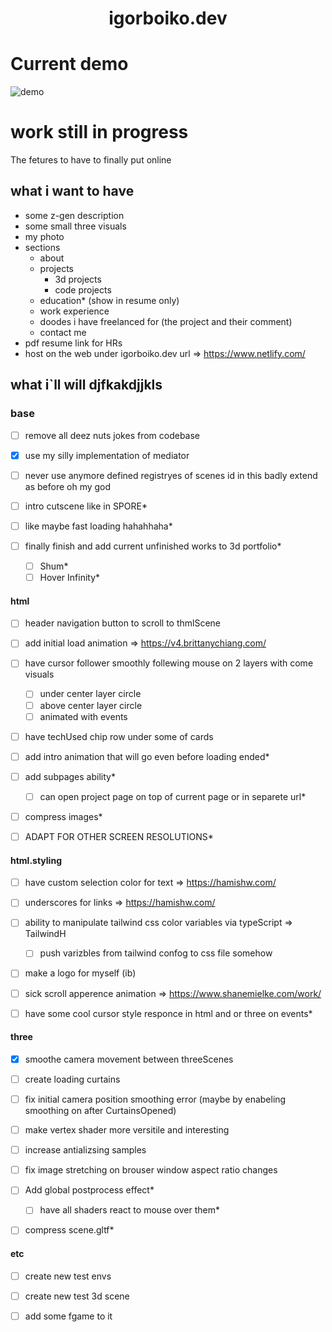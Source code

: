 <!-- <div align="center">
  <img alt="Logo" src="https://raw.githubusercontent.com/bchiang7/v4/main/src/images/logo.png" width="100" />
</div> -->

<h1 align="center">
  igorboiko.dev
</h1>

<!-- <p align="center">
  The fourth iteration of <a href="https://brittanychiang.com" target="_blank">brittanychiang.com</a> built with <a href="https://www.gatsbyjs.org/" target="_blank">Gatsby</a> and hosted with <a href="https://www.netlify.com/" target="_blank">Netlify</a>
</p> -->

<!-- <p align="center">
  Previous iterations:
  <a href="https://github.com/bchiang7/v1" target="_blank">v1</a>,
  <a href="https://github.com/bchiang7/v2" target="_blank">v2</a>,
  <a href="https://github.com/bchiang7/bchiang7.github.io" target="_blank">v3</a>
</p> -->

<!-- <p align="center">
  <a href="https://app.netlify.com/sites/brittanychiang/deploys" target="_blank">
    <img src="https://api.netlify.com/api/v1/badges/1963b488-7b78-48c9-9e2d-6fb5e47ab3af/deploy-status" alt="Netlify Status" />
  </a>
</p> -->

# Current demo
![demo](https://github.com/Decemberay-DA/igorboiko.dev/blob/main/gitView/_%5Bfirefox%5DIgor_Boyko_-_Desigher_%26_Developer_%E2%80%94_Mozilla_Firefo_1692%20(2).png)


# work still in progress

The fetures to have to finally put online

## what i want to have

- some z-gen description
- some small three visuals
- my photo
- sections
    - about
    - projects
      - 3d projects
      - code projects
    - education* (show in resume only)
    - work experience
    - doodes i have freelanced for (the project and their comment)
    - contact me
- pdf resume link for HRs
- host on the web under igorboiko.dev url => https://www.netlify.com/

## what i`ll will djfkakdjjkls

### base

- [ ] remove all deez nuts jokes from codebase
- [x] use my silly implementation of mediator
- [ ] never use anymore defined registryes of scenes id in this badly extend as before oh my god

- [ ] intro cutscene like in SPORE*
- [ ] like maybe fast loading hahahhaha*
- [ ] finally finish and add current unfinished works to 3d portfolio*
    - [ ] Shum*
    - [ ] Hover Infinity*

#### html

- [ ] header navigation button to scroll to thmlScene
- [ ] add initial load animation => https://v4.brittanychiang.com/
- [ ] have cursor follower smoothly follewing mouse on 2 layers with come visuals
    - [ ] under center layer circle
    - [ ] above center layer circle
    - [ ] animated with events
- [ ] have techUsed chip row under some of cards

- [ ] add intro animation that will go even before loading ended*
- [ ] add subpages ability*
    - [ ] can open project page on top of current page or in separete url*
- [ ] compress images*
- [ ] ADAPT FOR OTHER SCREEN RESOLUTIONS*

#### html.styling

- [ ] have custom selection color for text => https://hamishw.com/
- [ ] underscores for links => https://hamishw.com/
- [ ] ability to manipulate tailwind css color variables via typeScript => TailwindH
  - [ ] push varizbles from tailwind confog to css file somehow
- [ ] make a logo for myself (ib)
- [ ] sick scroll apperence animation => https://www.shanemielke.com/work/

- [ ] have some cool cursor style responce in html and or three on events*

#### three

- [x] smoothe camera movement between threeScenes
- [ ] create loading curtains
- [ ] fix initial camera position smoothing error (maybe by enabeling smoothing on after CurtainsOpened)
- [ ] make vertex shader more versitile and interesting
- [ ] increase antializsing samples
- [ ] fix image stretching on brouser window aspect ratio changes

- [ ] Add global postprocess effect*
    - [ ] have all shaders react to mouse over them*
- [ ] compress scene.gltf*







#### etc

 - [ ] create new test envs
 - [ ] create new test 3d scene
 - [ ] add some fgame to it 



